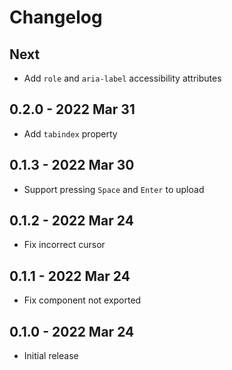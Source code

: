 # Changelog

## Next
- Add `role` and `aria-label` accessibility attributes

## 0.2.0 - 2022 Mar 31
- Add `tabindex` property

## 0.1.3 - 2022 Mar 30
- Support pressing `Space` and `Enter` to upload

## 0.1.2 - 2022 Mar 24
- Fix incorrect cursor

## 0.1.1 - 2022 Mar 24
- Fix component not exported

## 0.1.0 - 2022 Mar 24
- Initial release
